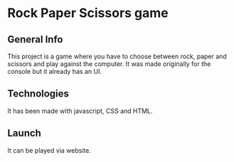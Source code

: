 # Rock Paper Scissors game
## General Info
This project is a game where you have to choose between rock, paper and scissors and play against the computer. It was made originally for the console but it already has an UI.
## Technologies
It has been made with javascript, CSS and HTML.
## Launch
It can be played via website.
